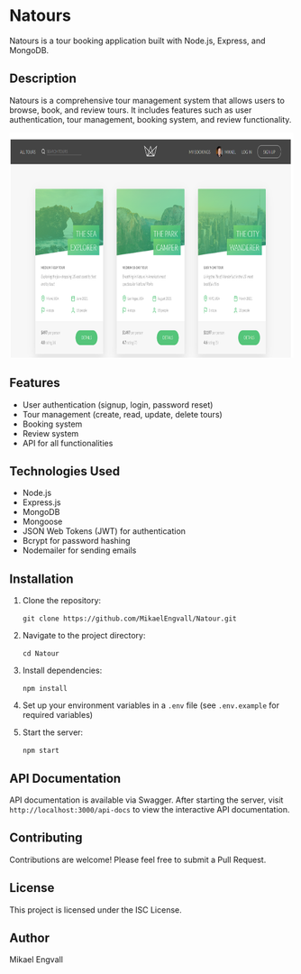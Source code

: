 # Natours

Natours is a tour booking application built with Node.js, Express, and MongoDB.

## Description

Natours is a comprehensive tour management system that allows users to browse, book, and review tours. It includes features such as user authentication, tour management, booking system, and review functionality.

<img src="https://github.com/MikaelEngvall/Natour/blob/main/Natours.png" width="960" height="400" />

## Features

- User authentication (signup, login, password reset)
- Tour management (create, read, update, delete tours)
- Booking system
- Review system
- API for all functionalities

## Technologies Used

- Node.js
- Express.js
- MongoDB
- Mongoose
- JSON Web Tokens (JWT) for authentication
- Bcrypt for password hashing
- Nodemailer for sending emails

## Installation

1. Clone the repository:

      `git clone https://github.com/MikaelEngvall/Natour.git`

2. Navigate to the project directory:

      `cd Natour`

3. Install dependencies:

      `npm install`

4. Set up your environment variables in a `.env` file (see `.env.example` for required variables)

5. Start the server:

      `npm start`

## API Documentation

API documentation is available via Swagger. After starting the server, visit `http://localhost:3000/api-docs` to view the interactive API documentation.

## Contributing

Contributions are welcome! Please feel free to submit a Pull Request.

## License

This project is licensed under the ISC License.

## Author

Mikael Engvall
